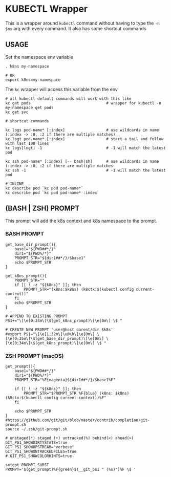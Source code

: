 # KUBECTL Wrapper

This is a wrapper around `kubectl` command without having to type the `-n $ns` arg with every command. It also has some
shortcut commands

## USAGE

Set the namespace env variable

```
. k8ns my-namespace 

# OR
export k8ns=my-namespace
```

The `kc` wrapper will access this variable from the env

```
# all kubectl default commands will work with this like
kc get pods                                 # wrapper for kubectl -n my-namespace get pods
kc get svc

# shortcut commands 

kc logs pod-name* [:index]                  # use wildcards in name (:index -> :0, :2 if there are multiple matches)
kc logt pod-name* [:index]                  # start a tail and follow with last 100 lines
kc logs[logt] -1                            # -1 will match the latest pod

kc ssh pod-name* [:index] [-- bash|sh]      # use wildcards in name (:index -> :0, :2 if there are multiple matches
kc ssh -1                                   # -1 will match the latest pod

# INLINE
kc describe pod `kc pod pod-name*`
kc describe pod `kc pod pod-name* :index`
```

## (BASH | ZSH) PROMPT

This prompt will add the k8s context and k8s namespace to the prompt.

### BASH PROMPT

```
get_base_dir_prompt(){
    base1="${PWD##*/}"
    dir1="${PWD%/*}"
    PROMPT_STR="${dir1##*/}/$base1"
    echo $PROMPT_STR
}

get_k8ns_prompt(){
    PROMPT_STR=""
    if [[ ! -z "${k8ns}" ]]; then
        PROMPT_STR="(k8ns:$k8ns) (k8ctx:$(kubectl config current-context))"
    fi
    echo $PROMPT_STR
}

# APPEND TO EXISTING PROMPT
PS1+="\[\e[0;34m\]\$(get_k8ns_prompt)\[\e[0m\] \$ "

# CREATE NEW PROMPT 'user@host parent/dir $k8s'
#export PS1="\[\e[1;32m\]\u@\h\[\e[0m\] \[\e[0;35m\]\$(get_base_dir_prompt)\[\e[0m\] \[\e[0;34m\]\$(get_k8ns_prompt)\[\e[0m\] \$ "

```

### ZSH PROMPT (macOS)

```
get_prompt(){
    base1="${PWD##*/}"
    dir1="${PWD%/*}"
    PROMPT_STR="%F{magenta}${dir1##*/}/$base1%F"

    if [[ ! -z "${k8ns}" ]]; then
        PROMPT_STR="$PROMPT_STR %F{blue} (k8ns: $k8ns) (k8ctx:$(kubectl config current-context))%F"
    fi
    
    echo $PROMPT_STR
}
#https://github.com/git/git/blob/master/contrib/completion/git-prompt.sh
source ~/.zsh/git-prompt.sh

# unstaged(*) staged (+) untracked(%) behind(<) ahead(>) 
GIT_PS1_SHOWDIRTYSTATE=true
GIT_PS1_SHOWUPSTREAM="verbose"
GIT_PS1_SHOWUNTRACKEDFILES=true
# GIT_PS1_SHOWCOLORHINTS=true

setopt PROMPT_SUBST
PROMPT='$(get_prompt)%F{green}$(__git_ps1 " (%s)")%F \$ '
```


